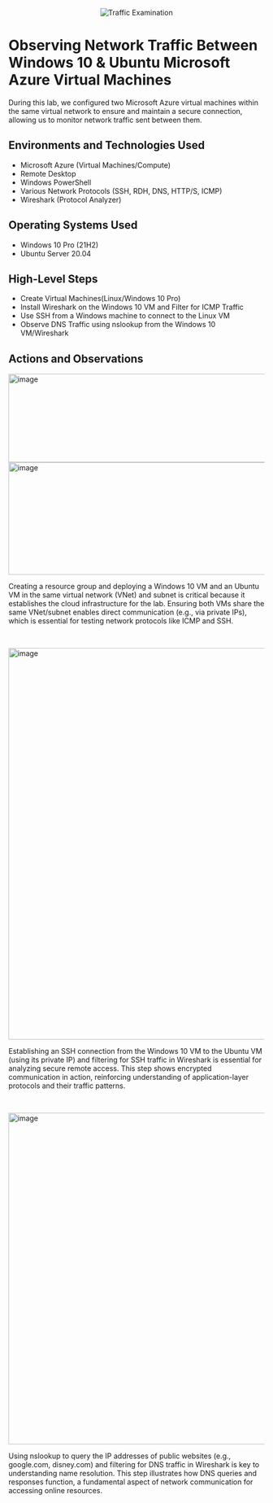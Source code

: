 <p align="center">
<img src="https://i.imgur.com/Ua7udoS.png" alt="Traffic Examination"/>
</p>

<h1>Observing Network Traffic Between Windows 10 & Ubuntu Microsoft Azure Virtual Machines</h1>
During this lab, we configured two Microsoft Azure virtual machines within the same virtual network to ensure and maintain a secure connection, allowing us to monitor network traffic sent between them.


<h2>Environments and Technologies Used</h2>

- Microsoft Azure (Virtual Machines/Compute)
- Remote Desktop
- Windows PowerShell
- Various Network Protocols (SSH, RDH, DNS, HTTP/S, ICMP)
- Wireshark (Protocol Analyzer)

<h2>Operating Systems Used </h2>

- Windows 10 Pro (21H2)
- Ubuntu Server 20.04

<h2>High-Level Steps</h2>

- Create Virtual Machines(Linux/Windows 10 Pro)
- Install Wireshark on the Windows 10 VM and Filter for ICMP Traffic  
- Use SSH from a Windows machine to connect to the Linux VM
- Observe DNS Traffic using nslookup from the Windows 10 VM/Wireshark



<h2>Actions and Observations</h2>

<p>
<img width="911" height="174" alt="image" src="https://github.com/user-attachments/assets/2af991be-514a-4e55-8769-99e0e9dfe677" />
<img width="996" height="221" alt="image" src="https://github.com/user-attachments/assets/eb9f3e8b-4989-40b2-90ac-e2fe17ee94cc" />


</p>
<p>
Creating a resource group and deploying a Windows 10 VM and an Ubuntu VM in the same virtual network (VNet) and subnet is critical because it establishes the cloud infrastructure for the lab. Ensuring both VMs share the same VNet/subnet enables direct communication (e.g., via private IPs), which is essential for testing network protocols like ICMP and SSH.
</p>
<br />

<p>
<img width="1846" height="770" alt="image" src="https://github.com/user-attachments/assets/dfb188a2-0b90-4f2b-af71-fd82b65bc399" />
</p>
<p>
Establishing an SSH connection from the Windows 10 VM to the Ubuntu VM (using its private IP) and filtering for SSH traffic in Wireshark is essential for analyzing secure remote access. This step shows encrypted communication in action, reinforcing understanding of application-layer protocols and their traffic patterns.
</p>
<br />

<p>
<img width="1895" height="652" alt="image" src="https://github.com/user-attachments/assets/3f87ab56-fbbc-46d7-b309-f1469b7d1335" />
</p>
<p>
Using nslookup to query the IP addresses of public websites (e.g., google.com, disney.com) and filtering for DNS traffic in Wireshark is key to understanding name resolution. This step illustrates how DNS queries and responses function, a fundamental aspect of network communication for accessing online resources.
</p>
<br />
